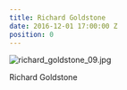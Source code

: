 ```yaml
---
title: Richard Goldstone
date: 2016-12-01 17:00:00 Z
position: 0
---
```


![richard_goldstone_09.jpg](/uploads/richard_goldstone_09.jpg)

Richard Goldstone